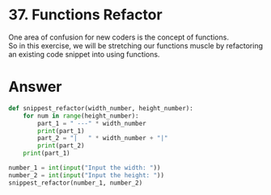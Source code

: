 # 37. Functions Refactor

One area of confusion for new coders is the concept of functions.   
So in this exercise, we will be stretching our functions muscle by refactoring an existing code snippet into using functions.

# Answer

```python
def snippest_refactor(width_number, height_number):
    for num in range(height_number):
        part_1 = " ---" * width_number
        print(part_1)
        part_2 = "|   " * width_number + "|"
        print(part_2)
    print(part_1)

number_1 = int(input("Input the width: "))
number_2 = int(input("Input the height: "))
snippest_refactor(number_1, number_2)
```

